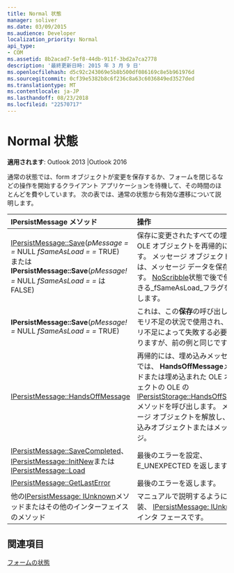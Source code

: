```yaml
---
title: Normal 状態
manager: soliver
ms.date: 03/09/2015
ms.audience: Developer
localization_priority: Normal
api_type:
- COM
ms.assetid: 8b2acad7-5ef8-44db-911f-3bd2a7ca2778
description: '最終更新日時: 2015 年 3 月 9 日'
ms.openlocfilehash: d5c92c243069e5b8b500df086169c8e5b961976d
ms.sourcegitcommit: 0cf39e5382b8c6f236c8a63c6036849ed3527ded
ms.translationtype: MT
ms.contentlocale: ja-JP
ms.lasthandoff: 08/23/2018
ms.locfileid: "22570717"
---
```

# <a name="normal-state"></a>Normal 状態

  
  
**適用されます**: Outlook 2013 |Outlook 2016 
  
通常の状態では、form オブジェクトが変更を保存するか、フォームを閉じるなどの操作を開始するクライアント アプリケーションを待機して、その時間のほとんどを費やしています。 次の表では、通常の状態から有効な遷移について説明します。
  
|**IPersistMessage メソッド**|**操作**|**新しい状態**|
|:-----|:-----|:-----|
|[IPersistMessage::Save](ipersistmessage-save.md)(_pMessage = =_ NULL _fSameAsLoad = =_ TRUE)  <br/> または  <br/> **IPersistMessage::Save**(_pMessage! =_ NULL _fSameAsLoad = =_ は FALSE)  <br/> |保存に変更されたすべての埋め込み OLE オブジェクトを再帰的にします。 メッセージ オブジェクトには、メッセージ データを保存します。 [NoScribble](noscribble-state.md)状態で後で使用できる_fSameAsLoad_フラグを格納します。  <br/> |NoScribble  <br/> |
|**IPersistMessage::Save**(_pMessage! =_ NULL _fSameAsLoad = =_ TRUE)  <br/> |これは、この**保存**の呼び出しはメモリ不足の状況で使用され、メモリ不足によって失敗する必要がありますが、前の例と同じです。  <br/> |NoScribble  <br/> |
|[IPersistMessage::HandsOffMessage](ipersistmessage-handsoffmessage.md) <br/> |再帰的には、埋め込みメッセージでは、 **HandsOffMessage**メソッドまたは埋め込まれた OLE オブジェクトの OLE の[IPersistStorage::HandsOffStorage](http://msdn.microsoft.com/library/1e5ef26f-d8e7-4fa6-bfc4-19dace35314d%28Office.15%29.aspx)メソッドを呼び出します。 メッセージ オブジェクトを解放し、埋め込みオブジェクトまたはメッセージ。  <br/> |[HandsOffFromNormal](handsofffromnormal-state.md) <br/> |
|[IPersistMessage::SaveCompleted](ipersistmessage-savecompleted.md)、 [IPersistMessage::InitNew](ipersistmessage-initnew.md)または[IPersistMessage::Load](ipersistmessage-load.md) <br/> |最後のエラーを設定、E_UNEXPECTED を返します。  <br/> |Normal  <br/> |
|[IPersistMessage::GetLastError](ipersistmessage-getlasterror.md) <br/> |最後のエラーを返します。  <br/> |Normal  <br/> |
|他の[IPersistMessage: IUnknown](ipersistmessageiunknown.md)メソッドまたはその他のインターフェイスのメソッド  <br/> |マニュアルで説明するように実装、 [IPersistMessage: IUnknown](ipersistmessageiunknown.md)インタ フェースです。  <br/> |Normal  <br/> |
   
## <a name="see-also"></a>関連項目



[フォームの状態](form-states.md)

